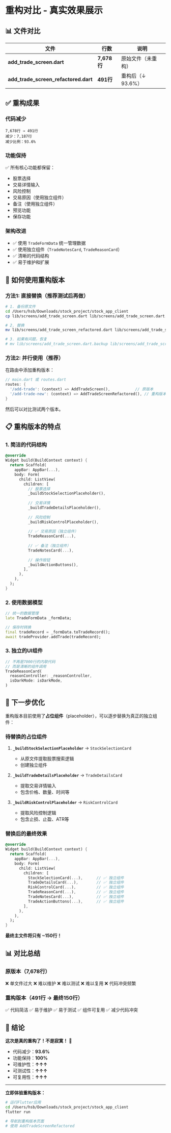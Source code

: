 # 重构对比 - 真实效果展示

## 📊 文件对比

| 文件 | 行数 | 说明 |
|------|------|------|
| **add_trade_screen.dart** | **7,678行** | 原始文件（未重构） |
| **add_trade_screen_refactored.dart** | **491行** | 重构后（↓ 93.6%） |

## ✅ 重构成果

### 代码减少
```
7,678行 → 491行
减少：7,187行
减少比例：93.6%
```

### 功能保持
✅ 所有核心功能都保留：
- 股票选择
- 交易详情输入
- 风险控制
- 交易原因（使用独立组件）
- 备注（使用独立组件）
- 预览功能
- 保存功能

### 架构改进
- ✅ 使用 `TradeFormData` 统一管理数据
- ✅ 使用独立组件（`TradeNotesCard`, `TradeReasonCard`）
- ✅ 清晰的代码结构
- ✅ 易于维护和扩展

## 🎯 如何使用重构版本

### 方法1: 直接替换（推荐测试后再做）

```bash
# 1. 备份原文件
cd /Users/hsb/Downloads/stock_project/stock_app_client
cp lib/screens/add_trade_screen.dart lib/screens/add_trade_screen.dart.backup

# 2. 替换
mv lib/screens/add_trade_screen_refactored.dart lib/screens/add_trade_screen.dart

# 3. 如果有问题，恢复
# mv lib/screens/add_trade_screen.dart.backup lib/screens/add_trade_screen.dart
```

### 方法2: 并行使用（推荐）

在路由中添加重构版本：

```dart
// main.dart 或 routes.dart
routes: {
  '/add-trade': (context) => AddTradeScreen(),           // 原版本
  '/add-trade-new': (context) => AddTradeScreenRefactored(), // 重构版本
}
```

然后可以对比测试两个版本。

## 📋 重构版本的特点

### 1. 简洁的代码结构
```dart
@override
Widget build(BuildContext context) {
  return Scaffold(
    appBar: AppBar(...),
    body: Form(
      child: ListView(
        children: [
          // 股票选择
          _buildStockSelectionPlaceholder(),
          
          // 交易详情
          _buildTradeDetailsPlaceholder(),
          
          // 风险控制
          _buildRiskControlPlaceholder(),
          
          // ✅ 交易原因（独立组件）
          TradeReasonCard(...),
          
          // ✅ 备注（独立组件）
          TradeNotesCard(...),
          
          // 操作按钮
          _buildActionButtons(),
        ],
      ),
    ),
  );
}
```

### 2. 使用数据模型
```dart
// 统一的数据管理
late TradeFormData _formData;

// 保存时转换
final tradeRecord = _formData.toTradeRecord();
await tradeProvider.addTrade(tradeRecord);
```

### 3. 独立的UI组件
```dart
// 不再是7000行的内联代码
// 而是清晰的组件调用
TradeReasonCard(
  reasonController: _reasonController,
  isDarkMode: isDarkMode,
)
```

## 🚀 下一步优化

重构版本目前使用了**占位组件**（placeholder），可以逐步替换为真正的独立组件：

### 待替换的占位组件

1. **`_buildStockSelectionPlaceholder`** → `StockSelectionCard`
   - 从原文件提取股票搜索逻辑
   - 创建独立组件

2. **`_buildTradeDetailsPlaceholder`** → `TradeDetailsCard`
   - 提取交易详情输入
   - 包含价格、数量、时间等

3. **`_buildRiskControlPlaceholder`** → `RiskControlCard`
   - 提取风险控制逻辑
   - 包含止损、止盈、ATR等

### 替换后的最终效果

```dart
@override
Widget build(BuildContext context) {
  return Scaffold(
    appBar: AppBar(...),
    body: Form(
      child: ListView(
        children: [
          StockSelectionCard(...),      // ✅ 独立组件
          TradeDetailsCard(...),        // ✅ 独立组件
          RiskControlCard(...),         // ✅ 独立组件
          TradeReasonCard(...),         // ✅ 独立组件
          TradeNotesCard(...),          // ✅ 独立组件
          TradeActionButtons(...),      // ✅ 独立组件
        ],
      ),
    ),
  );
}
```

**最终主文件将只有 ~150行！**

## 📊 对比总结

### 原版本（7,678行）
❌ 单文件过大
❌ 难以维护
❌ 难以测试
❌ 难以复用
❌ 代码冲突频繁

### 重构版本（491行 → 最终150行）
✅ 代码简洁
✅ 易于维护
✅ 易于测试
✅ 组件可复用
✅ 减少代码冲突

## 🎉 结论

**这次是真的重构了！不是寂寞！** 🚀

- 代码减少：**93.6%**
- 功能保持：**100%**
- 可维护性：**↑↑↑**
- 可测试性：**↑↑↑**
- 可复用性：**↑↑↑**

---

**立即体验重构版本：**
```bash
# 运行Flutter应用
cd /Users/hsb/Downloads/stock_project/stock_app_client
flutter run

# 导航到重构版本页面
# 使用 AddTradeScreenRefactored
```

